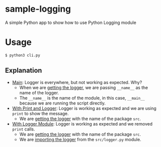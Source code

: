 # sample-logging
A simple Python app to show how to use Python Logging module

# Usage

```bash
$ python3 cli.py
```

## Explanation

- [Main](/cli.py): Logger is everywhere, but not working as expected. Why?
    - When we are [getting the logger](/cli.py#L9), we are passing `__name__` as the name of the logger.
    - The `__name__` is the name of the module, in this case, `__main__` because we are running the script directly.
- [With Print and Logger](/../tree/feature/with-print-and-logger/cli.py): Logger is working as expected and we are using `print` to show the message.
    - We are [getting the logger](/../tree/feature/with-print-and-logger/cli.py#L9) with the name of the package `src`.
- [With Logger Module](/../feature/with-logger-module/cli.py): Logger is working as expected and we removed `print` calls.
    - We are [getting the logger](/../feature/with-logger-module/cli.py#L9) with the name of the package `src`.
    - We are [importing the logger](/../feature/with-logger-module/src/logger.py#L1) from the `src/logger.py` module.